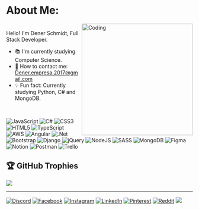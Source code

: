 <h1 align="left">About Me:</h1>

<img align="right" alt="Coding" width="300" src="https://media.tenor.com/rePDfDWO3XoAAAAd/hacking.gif">

</br>
Hello! I'm Dener Schmidt, Full Stack Developer.
</br>

- 📚 I'm currently studying Computer Science.
- 📧 How to contact me: Dener.empresa.2017@gmail.com
- 💡 Fun fact: Currently studying Python, C# and MongoDB.   

</br>

![JavaScript](https://img.shields.io/badge/javascript-%23323330.svg?style=for-the-badge&logo=javascript&logoColor=%23F7DF1E) ![C#](https://img.shields.io/badge/c%23-%23239120.svg?style=for-the-badge&logo=csharp&logoColor=white) ![CSS3](https://img.shields.io/badge/css3-%231572B6.svg?style=for-the-badge&logo=css3&logoColor=white) ![HTML5](https://img.shields.io/badge/html5-%23E34F26.svg?style=for-the-badge&logo=html5&logoColor=white) ![TypeScript](https://img.shields.io/badge/typescript-%23007ACC.svg?style=for-the-badge&logo=typescript&logoColor=white) ![AWS](https://img.shields.io/badge/AWS-%23FF9900.svg?style=for-the-badge&logo=amazon-aws&logoColor=white) ![Angular](https://img.shields.io/badge/angular-%23DD0031.svg?style=for-the-badge&logo=angular&logoColor=white) ![.Net](https://img.shields.io/badge/.NET-5C2D91?style=for-the-badge&logo=.net&logoColor=white) ![Bootstrap](https://img.shields.io/badge/bootstrap-%238511FA.svg?style=for-the-badge&logo=bootstrap&logoColor=white) ![Django](https://img.shields.io/badge/django-%23092E20.svg?style=for-the-badge&logo=django&logoColor=white) ![jQuery](https://img.shields.io/badge/jquery-%230769AD.svg?style=for-the-badge&logo=jquery&logoColor=white) ![NodeJS](https://img.shields.io/badge/node.js-6DA55F?style=for-the-badge&logo=node.js&logoColor=white) ![SASS](https://img.shields.io/badge/SASS-hotpink.svg?style=for-the-badge&logo=SASS&logoColor=white) ![MongoDB](https://img.shields.io/badge/MongoDB-%234ea94b.svg?style=for-the-badge&logo=mongodb&logoColor=white) ![Figma](https://img.shields.io/badge/figma-%23F24E1E.svg?style=for-the-badge&logo=figma&logoColor=white) ![Notion](https://img.shields.io/badge/Notion-%23000000.svg?style=for-the-badge&logo=notion&logoColor=white) ![Postman](https://img.shields.io/badge/Postman-FF6C37?style=for-the-badge&logo=postman&logoColor=white) ![Trello](https://img.shields.io/badge/Trello-%23026AA7.svg?style=for-the-badge&logo=Trello&logoColor=white)

## 🏆 GitHub Trophies
![](https://github-profile-trophy.vercel.app/?username=DenerSCHMIDT&theme=matrix&no-frame=false&no-bg=false&margin-w=4)




---
[![Discord](https://img.shields.io/badge/Discord-%237289DA.svg?logo=discord&logoColor=white)](https://discord.gg/denerschmidt) [![Facebook](https://img.shields.io/badge/Facebook-%231877F2.svg?logo=Facebook&logoColor=white)](https://facebook.com/https://www.facebook.com/De051994) [![Instagram](https://img.shields.io/badge/Instagram-%23E4405F.svg?logo=Instagram&logoColor=white)](https://instagram.com/d.schmidt827) [![LinkedIn](https://img.shields.io/badge/LinkedIn-%230077B5.svg?logo=linkedin&logoColor=white)](https://linkedin.com/in/https://www.linkedin.com/in/dener-front-end/) [![Pinterest](https://img.shields.io/badge/Pinterest-%23E60023.svg?logo=Pinterest&logoColor=white)](https://pinterest.com/https://br.pinterest.com/dener79/) [![Reddit](https://img.shields.io/badge/Reddit-%23FF4500.svg?logo=Reddit&logoColor=white)](https://reddit.com/user/https://www.reddit.com/user/Excellent_Big_9109/) 
[![](https://visitcount.itsvg.in/api?id=DenerSCHMIDT&icon=7&color=3)](https://visitcount.itsvg.in)

<!-- Proudly created with GPRM ( https://gprm.itsvg.in ) -->

